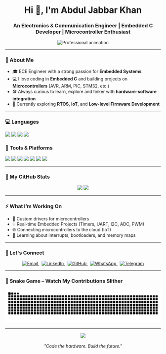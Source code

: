 <h1 align="center">Hi 👋, I'm Abdul Jabbar Khan</h1>
<h3 align="center">An Electronics & Communication Engineer | Embedded C Developer | Microcontroller Enthusiast</h3>

<p align="center">
  <img src="https://media.giphy.com/media/L8K62iTDkzGX6/giphy.gif" width="300" alt="Professional animation">
</p>

---

### 🚀 About Me

- 🎓 ECE Engineer with a strong passion for **Embedded Systems**  
- 💻 I love coding in **Embedded C** and building projects on **Microcontrollers** (AVR, ARM, PIC, STM32, etc.)  
- 🛠️ Always curious to learn, explore and tinker with **hardware-software integration**  
- 🌱 Currently exploring **RTOS**, **IoT**, and **Low-level Firmware Development**

---

### 💻 Languages
<p align="left">
  <img src="https://img.shields.io/badge/C-00599C?style=for-the-badge&logo=c&logoColor=white"/>
  <img src="https://img.shields.io/badge/C++-00599C?style=for-the-badge&logo=c%2B%2B&logoColor=white"/>
  <img src="https://img.shields.io/badge/Python-3776AB?style=for-the-badge&logo=python&logoColor=white"/>
  <img src="https://img.shields.io/badge/MATLAB-0076A8?style=for-the-badge&logo=Mathworks&logoColor=white"/>
</p>

### 🧰 Tools & Platforms
<p align="left">
  <img src="https://img.shields.io/badge/Arduino-00979D?style=for-the-badge&logo=arduino&logoColor=white"/>
  <img src="https://img.shields.io/badge/Raspberry%20Pi-C51A4A?style=for-the-badge&logo=raspberry-pi&logoColor=white"/>
  <img src="https://img.shields.io/badge/OpenCV-5C3EE8?style=for-the-badge&logo=opencv&logoColor=white"/>
  <img src="https://img.shields.io/badge/STM32-03234B?style=for-the-badge&logo=stmicroelectronics&logoColor=white"/>
  <img src="https://img.shields.io/badge/Keil µVision-007ACC?style=for-the-badge&logo=circle&logoColor=white"/>
  <img src="https://img.shields.io/badge/Git-F05032?style=for-the-badge&logo=git&logoColor=white"/>
  <img src="https://img.shields.io/badge/VS Code-0078d7?style=for-the-badge&logo=visual-studio-code&logoColor=white"/>
</p>


---

### 📂 My GitHub Stats

<p align="center">
  <img src="https://github-readme-stats.vercel.app/api?username=CodingMango&show_icons=true&theme=radical" width="450">
  <img src="https://github-readme-stats.vercel.app/api/top-langs/?username=CodingMango&layout=compact&theme=radical" width="350">
</p>

---

### ⚡ What I’m Working On

- 🔧 Custom drivers for microcontrollers  
- 💡 Real-time Embedded Projects (Timers, UART, I2C, ADC, PWM)  
- 🌐 Connecting microcontrollers to the cloud (IoT)  
- 🧠 Learning about interrupts, bootloaders, and memory maps  

---

### 🤝 Let's Connect

<p align="center">
  <a href="mailto:your.email@example.com" target="_blank">
    <img src="https://img.shields.io/badge/Email-D14836?style=flat&logo=gmail&logoColor=white" alt="Email">
  </a>
  &nbsp;
  <a href="https://linkedin.com/in/yourprofile" target="_blank">
    <img src="https://img.shields.io/badge/LinkedIn-0A66C2?style=flat&logo=linkedin&logoColor=white" alt="LinkedIn">
  </a>
  &nbsp;
  <a href="https://github.com/CodingMango" target="_blank">
    <img src="https://img.shields.io/badge/GitHub-171515?style=flat&logo=github&logoColor=white" alt="GitHub">
  </a>
  &nbsp;
  <a href="https://wa.me/yourwhatsapplink" target="_blank">
    <img src="https://img.shields.io/badge/WhatsApp-25D366?style=flat&logo=whatsapp&logoColor=white" alt="WhatsApp">
  </a>
  &nbsp;
  <a href="https://t.me/yourtelegramlink" target="_blank">
    <img src="https://img.shields.io/badge/Telegram-26A5E4?style=flat&logo=telegram&logoColor=white" alt="Telegram">
  </a>
</p>


---

### 🐍 Snake Game – Watch My Contributions Slither

<div align="center">
  <img alt="GitHub Snake" src="https://raw.githubusercontent.com/CodingMango/CodingMango/output/github-snake-dark.svg" />
</div>

---

<p align="center">
  <img src="https://media.giphy.com/media/f3iwJFOVOwuy7K6FFw/giphy.gif" width="300">
</p>

<p align="center"><i>"Code the hardware. Build the future."</i></p>
